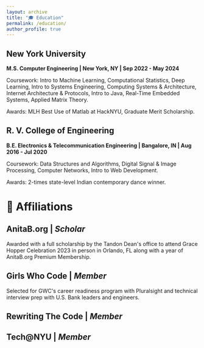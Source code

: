 ```yaml
---
layout: archive
title: "🎓 Education"
permalink: /education/
author_profile: true
---
```

## New York University 
**M.S. Computer Engineering | New York, NY | Sep 2022 - May 2024**

Coursework: Intro to Machine Learning, Computational Statistics, Deep Learning, Intro to Systems Engineering, Computing Systems & Architecture, Internet Architecture & Protocols, Intro to Java, Real-Time Embedded Systems, Applied Matrix Theory.

Awards: MLH Best Use of Matlab at HackNYU, Graduate Merit Scholarship.

## R. V. College of Engineering
**B.E. Electronics & Telecommunication Engineering | Bangalore, IN | Aug 2016 - Jul 2020**

Coursework: Data Structures and Algorithms, Digital Signal & Image Processing, Computer Networks, Intro to Web Development.

Awards: 2-times state-level Indian contemporary dance winner.

# 📃 Affiliations
## AnitaB.org | *Scholar*
Awarded with a full scholarship by the Tandon Dean's office to attend Grace Hopper Celebration 2023 in person in Orlando, FL along with a year of AnitaB.org Premium Membership.
## Girls Who Code | *Member* 
Selected for GWC's career readiness program with Pluralsight and technical interview prep with U.S. Bank leaders and engineers.
## Rewriting The Code | *Member*
## Tech@NYU | *Member*


